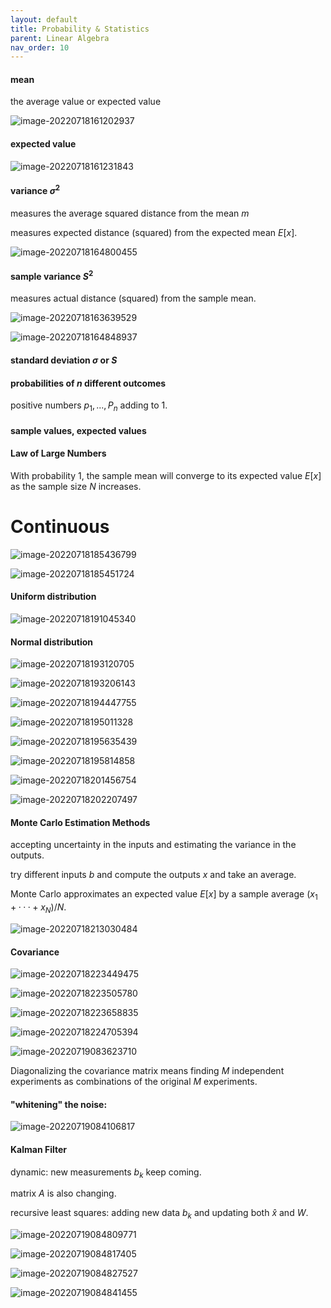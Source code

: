```yaml
---
layout: default
title: Probability & Statistics
parent: Linear Algebra
nav_order: 10
---
```


#### mean

the average value or expected value

![image-20220718161202937](https://s2.loli.net/2022/07/18/FjPegLlU3Gw5cMz.png)

#### expected value

![image-20220718161231843](https://s2.loli.net/2022/07/18/vnoXGHb1htImWyV.png)

#### variance $\sigma^2$

measures the average squared distance from the mean $m$

measures expected distance (squared) from the expected mean $E[x]$.

![image-20220718164800455](https://s2.loli.net/2022/07/18/MkHAFQyi4KoGn7h.png)

#### sample variance $S^2$

measures actual distance (squared) from the sample mean.

![image-20220718163639529](https://s2.loli.net/2022/07/18/vBPaRDLCMxE7ef1.png)

![image-20220718164848937](https://s2.loli.net/2022/07/18/V4dlGD3w2hEcTji.png)

#### standard deviation $\sigma$ or $S$

#### probabilities of $n$ different outcomes

positive numbers $p_1, ... , P_n$ adding to 1.

#### sample values, expected values

#### Law of Large Numbers 

With probability 1, the sample mean will converge to its expected value $E[x]$ as the sample size $N$ increases.

# Continuous

![image-20220718185436799](https://s2.loli.net/2022/07/19/MHibgUXS8ZYupdJ.png)

![image-20220718185451724](https://s2.loli.net/2022/07/19/kt4iPCvhqjZ2Npl.png)

#### Uniform distribution

![image-20220718191045340](https://s2.loli.net/2022/07/19/FA1xZsCvtHSmzXd.png)

#### Normal distribution

![image-20220718193120705](https://s2.loli.net/2022/07/19/HYfPLGi9q4a7U3X.png)

![image-20220718193206143](https://s2.loli.net/2022/07/19/OsWw6LNgvpm2Una.png)

![image-20220718194447755](https://s2.loli.net/2022/07/19/ePgEBpdNcjDSoy4.png)

![image-20220718195011328](https://s2.loli.net/2022/07/19/Rw8QixcN9WHyzlI.png)

![image-20220718195635439](https://s2.loli.net/2022/07/19/2nZajTqUYK6hMct.png)

![image-20220718195814858](https://s2.loli.net/2022/07/19/F2dcm4EQRVSJ7bM.png)

![image-20220718201456754](https://s2.loli.net/2022/07/19/olQKmYNfF3jbOgJ.png)

![image-20220718202207497](https://s2.loli.net/2022/07/19/odu2E1gR8QBmb5j.png)

#### Monte Carlo Estimation Methods

accepting uncertainty in the inputs and estimating the variance in the outputs.

try different inputs $b$ and compute the outputs $x$ and take an average.

Monte Carlo approximates an expected value $E[x]$ by a sample average $(x_1 + · · · +x_N )/ N$.

![image-20220718213030484](https://s2.loli.net/2022/07/19/YcNnMeGKk31ZlHF.png)

#### Covariance

![image-20220718223449475](https://s2.loli.net/2022/07/19/WVA2YB1UCzsGcjQ.png)

![image-20220718223505780](https://s2.loli.net/2022/07/19/dAWzNnH6bfes7Ra.png)

![image-20220718223658835](https://s2.loli.net/2022/07/19/t6kgyAaQVXWUuRE.png)

![image-20220718224705394](https://s2.loli.net/2022/07/19/Y69xuFqEgDXwayB.png)

![image-20220719083623710](https://s2.loli.net/2022/07/19/1BlK5RV38uidT6c.png)

Diagonalizing the covariance matrix means finding $M$ independent experiments as combinations of the original $M$ experiments.

#### "whitening" the noise:

![image-20220719084106817](https://s2.loli.net/2022/07/19/RVEOKvk9c4XhJ8p.png)

#### Kalman Filter

dynamic: new measurements $b_k$ keep coming. 

matrix $A$ is also changing.

recursive least squares: adding new data $b_k$ and updating both $\hat{x}$ and $W$.

![image-20220719084809771](https://s2.loli.net/2022/07/19/xviK2uljR6EVySn.png)

![image-20220719084817405](https://s2.loli.net/2022/07/19/H6MRAsmwFaQ12xh.png)

![image-20220719084827527](https://s2.loli.net/2022/07/19/t4JmUFZo5wNCO9r.png)

![image-20220719084841455](https://s2.loli.net/2022/07/19/QcYi4VaDXfRZ1dK.png)
